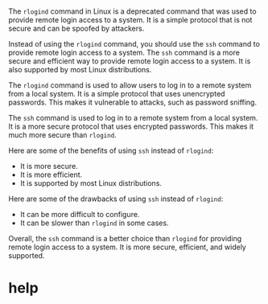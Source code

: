 # 

The `rlogind` command in Linux is a deprecated command that was used to provide remote login access to a system. It is a simple protocol that is not secure and can be spoofed by attackers.

Instead of using the `rlogind` command, you should use the `ssh` command to provide remote login access to a system. The `ssh` command is a more secure and efficient way to provide remote login access to a system. It is also supported by most Linux distributions.

The `rlogind` command is used to allow users to log in to a remote system from a local system. It is a simple protocol that uses unencrypted passwords. This makes it vulnerable to attacks, such as password sniffing.

The `ssh` command is used to log in to a remote system from a local system. It is a more secure protocol that uses encrypted passwords. This makes it much more secure than `rlogind`.

Here are some of the benefits of using `ssh` instead of `rlogind`:

* It is more secure.
* It is more efficient.
* It is supported by most Linux distributions.

Here are some of the drawbacks of using `ssh` instead of `rlogind`:

* It can be more difficult to configure.
* It can be slower than `rlogind` in some cases.

Overall, the `ssh` command is a better choice than `rlogind` for providing remote login access to a system. It is more secure, efficient, and widely supported.



# help 

```

```
